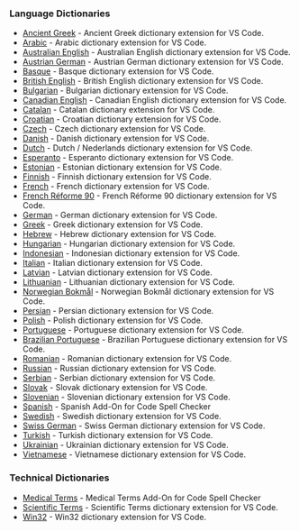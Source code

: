 ### Language Dictionaries

- [Ancient Greek](https://marketplace.visualstudio.com/items?itemName=streetsidesoftware.code-spell-checker-ancient-greek) - Ancient Greek dictionary extension for VS Code.
- [Arabic](https://marketplace.visualstudio.com/items?itemName=streetsidesoftware.code-spell-checker-arabic) - Arabic dictionary extension for VS Code.
- [Australian English](https://marketplace.visualstudio.com/items?itemName=streetsidesoftware.code-spell-checker-australian-english) - Australian English dictionary extension for VS Code.
- [Austrian German](https://marketplace.visualstudio.com/items?itemName=streetsidesoftware.code-spell-checker-austrian-german) - Austrian German dictionary extension for VS Code.
- [Basque](https://marketplace.visualstudio.com/items?itemName=streetsidesoftware.code-spell-checker-basque) - Basque dictionary extension for VS Code.
- [British English](https://marketplace.visualstudio.com/items?itemName=streetsidesoftware.code-spell-checker-british-english) - British English dictionary extension for VS Code.
- [Bulgarian](https://marketplace.visualstudio.com/items?itemName=streetsidesoftware.code-spell-checker-bulgarian) - Bulgarian dictionary extension for VS Code.
- [Canadian English](https://marketplace.visualstudio.com/items?itemName=streetsidesoftware.code-spell-checker-canadian-english) - Canadian English dictionary extension for VS Code.
- [Catalan](https://marketplace.visualstudio.com/items?itemName=streetsidesoftware.code-spell-checker-catalan) - Catalan dictionary extension for VS Code.
- [Croatian](https://marketplace.visualstudio.com/items?itemName=streetsidesoftware.code-spell-checker-croatian) - Croatian dictionary extension for VS Code.
- [Czech](https://marketplace.visualstudio.com/items?itemName=streetsidesoftware.code-spell-checker-czech) - Czech dictionary extension for VS Code.
- [Danish](https://marketplace.visualstudio.com/items?itemName=streetsidesoftware.code-spell-checker-danish) - Danish dictionary extension for VS Code.
- [Dutch](https://marketplace.visualstudio.com/items?itemName=streetsidesoftware.code-spell-checker-dutch) - Dutch / Nederlands dictionary extension for VS Code.
- [Esperanto](https://marketplace.visualstudio.com/items?itemName=streetsidesoftware.code-spell-checker-esperanto) - Esperanto dictionary extension for VS Code.
- [Estonian](https://marketplace.visualstudio.com/items?itemName=streetsidesoftware.code-spell-checker-estonian) - Estonian dictionary extension for VS Code.
- [Finnish](https://marketplace.visualstudio.com/items?itemName=streetsidesoftware.code-spell-checker-finnish) - Finnish dictionary extension for VS Code.
- [French](https://marketplace.visualstudio.com/items?itemName=streetsidesoftware.code-spell-checker-french) - French dictionary extension for VS Code.
- [French Réforme 90](https://marketplace.visualstudio.com/items?itemName=streetsidesoftware.code-spell-checker-french-reforme) - French Réforme 90 dictionary extension for VS Code.
- [German](https://marketplace.visualstudio.com/items?itemName=streetsidesoftware.code-spell-checker-german) - German dictionary extension for VS Code.
- [Greek](https://marketplace.visualstudio.com/items?itemName=streetsidesoftware.code-spell-checker-greek) - Greek dictionary extension for VS Code.
- [Hebrew](https://marketplace.visualstudio.com/items?itemName=streetsidesoftware.code-spell-checker-hebrew) - Hebrew dictionary extension for VS Code.
- [Hungarian](https://marketplace.visualstudio.com/items?itemName=streetsidesoftware.code-spell-checker-hungarian) - Hungarian dictionary extension for VS Code.
- [Indonesian](https://marketplace.visualstudio.com/items?itemName=streetsidesoftware.code-spell-checker-indonesian) - Indonesian dictionary extension for VS Code.
- [Italian](https://marketplace.visualstudio.com/items?itemName=streetsidesoftware.code-spell-checker-italian) - Italian dictionary extension for VS Code.
- [Latvian](https://marketplace.visualstudio.com/items?itemName=streetsidesoftware.code-spell-checker-latvian) - Latvian dictionary extension for VS Code.
- [Lithuanian](https://marketplace.visualstudio.com/items?itemName=streetsidesoftware.code-spell-checker-lithuanian) - Lithuanian dictionary extension for VS Code.
- [Norwegian Bokmål](https://marketplace.visualstudio.com/items?itemName=streetsidesoftware.code-spell-checker-norwegian-bokmal) - Norwegian Bokmål dictionary extension for VS Code.
- [Persian](https://marketplace.visualstudio.com/items?itemName=streetsidesoftware.code-spell-checker-persian) - Persian dictionary extension for VS Code.
- [Polish](https://marketplace.visualstudio.com/items?itemName=streetsidesoftware.code-spell-checker-polish) - Polish dictionary extension for VS Code.
- [Portuguese](https://marketplace.visualstudio.com/items?itemName=streetsidesoftware.code-spell-checker-portuguese) - Portuguese dictionary extension for VS Code.
- [Brazilian Portuguese](https://marketplace.visualstudio.com/items?itemName=streetsidesoftware.code-spell-checker-portuguese-brazilian) - Brazilian Portuguese dictionary extension for VS Code.
- [Romanian](https://marketplace.visualstudio.com/items?itemName=streetsidesoftware.code-spell-checker-romanian) - Romanian dictionary extension for VS Code.
- [Russian](https://marketplace.visualstudio.com/items?itemName=streetsidesoftware.code-spell-checker-russian) - Russian dictionary extension for VS Code.
- [Serbian](https://marketplace.visualstudio.com/items?itemName=streetsidesoftware.code-spell-checker-serbian) - Serbian dictionary extension for VS Code.
- [Slovak](https://marketplace.visualstudio.com/items?itemName=streetsidesoftware.code-spell-checker-slovak) - Slovak dictionary extension for VS Code.
- [Slovenian](https://marketplace.visualstudio.com/items?itemName=streetsidesoftware.code-spell-checker-slovenian) - Slovenian dictionary extension for VS Code.
- [Spanish](https://marketplace.visualstudio.com/items?itemName=streetsidesoftware.code-spell-checker-spanish) - Spanish Add-On for Code Spell Checker
- [Swedish](https://marketplace.visualstudio.com/items?itemName=streetsidesoftware.code-spell-checker-swedish) - Swedish dictionary extension for VS Code.
- [Swiss German](https://marketplace.visualstudio.com/items?itemName=streetsidesoftware.code-spell-checker-swiss-german) - Swiss German dictionary extension for VS Code.
- [Turkish](https://marketplace.visualstudio.com/items?itemName=streetsidesoftware.code-spell-checker-turkish) - Turkish dictionary extension for VS Code.
- [Ukrainian](https://marketplace.visualstudio.com/items?itemName=streetsidesoftware.code-spell-checker-ukrainian) - Ukrainian dictionary extension for VS Code.
- [Vietnamese](https://marketplace.visualstudio.com/items?itemName=streetsidesoftware.code-spell-checker-vietnamese) - Vietnamese dictionary extension for VS Code.

### Technical Dictionaries

- [Medical Terms](https://marketplace.visualstudio.com/items?itemName=streetsidesoftware.code-spell-checker-medical-terms) - Medical Terms Add-On for Code Spell Checker
- [Scientific Terms](https://marketplace.visualstudio.com/items?itemName=streetsidesoftware.code-spell-checker-scientific-terms) - Scientific Terms dictionary extension for VS Code.
- [Win32](https://marketplace.visualstudio.com/items?itemName=streetsidesoftware.code-spell-checker-win32) - Win32 dictionary extension for VS Code.
